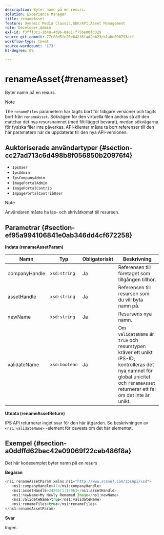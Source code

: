 ```yaml
---
description: Byter namn på en resurs.
solution: Experience Manager
title: renameAsset
feature: Dynamic Media Classic,SDK/API,Asset Management
role: Developer,Admin
exl-id: f3fff3c1-1b48-4d86-8a81-f75be00fc329
source-git-commit: 77c88d5fe20e048f6fad2bb23cb1abe090793acf
workflow-type: tm+mt
source-wordcount: '173'
ht-degree: 0%

---
```


# renameAsset{#renameasset}

Byter namn på en resurs.

>[!NOTE]
>
>The `renameFiles` parametern har tagits bort för tidigare versioner och tagits bort från `renameAsset`. Sökvägen för den virtuella filen ändras så att den matchar det nya resursnamnet (med filtillägget bevarat), medan sökvägarna för fysiska filer inte påverkas. API-klienter måste ta bort referenser till den här parametern när de uppdaterar till den nya API-versionen.

## Auktoriserade användartyper {#section-cc27ad713c6d498b8f056850b20976f4}

* `IpsUser`
* `IpsAdmin`
* `IpsCompanyAdmin`
* `ImagePortalAdmin`
* `ImagePortalContrib`
* `ImpagePortalContribUser`

>[!NOTE]
>
>Användaren måste ha läs- och skrivåtkomst till resursen.

## Parametrar {#section-ef95a994106841e0ab346dd4cf672258}

**Indata (renameAssetParam)**

| Namn | Typ | Obligatoriskt | Beskrivning |
|---|---|---|---|
| companyHandle | `xsd:string` | Ja | Referensen till företaget som tillgången tillhör. |
| assetHandle | `xsd:string` | Ja | Referensen till resursen som du vill byta namn på. |
| newName | `xsd:string` | Ja | Resursens nya namn. |
| validateName | `xsd:boolean` | Ja | Om `validateName` är `true` och resurstypen kräver ett unikt IPS-ID, kontrolleras det nya namnet för global unicitet och `renameAsset` returnerar ett fel om det inte är unikt. |

**Utdata (renameAssetReturn)**

IPS API returnerar inget svar för den här åtgärden. Se beskrivningen av `<ns1:validateName>` -element för caveats om det här elementet.

## Exempel {#section-a0ddffd62bec42e09069f22ceb486f8a}

Det här kodexemplet byter namn på en resurs

**Begäran**

```java
<ns1:renameAssetParam xmlns:ns1="http://www.scene7.com/IpsApi/xsd">
   <ns1:companyHandle>47</ns1:companyHandle>
   <ns1:assetHandle>24265|1|17061</ns1:assetHandle>
   <ns1:newName>My Newly Renamed Image</ns1:newName>
   <ns1:validateName>true</ns1:validateName>
   <ns1:renameFiles>true</ns1:renameFiles>
</ns1:renameAssetParam>
```

**Svar**

Ingen.
